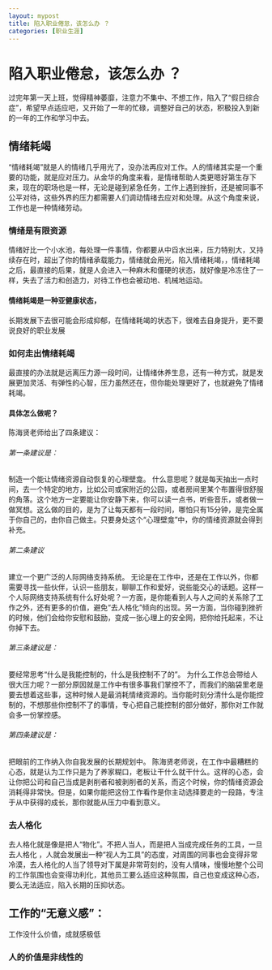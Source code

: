 ```yaml
---
layout: mypost
title: 陷入职业倦怠，该怎么办 ？
categories: [职业生涯]
---
```

# 陷入职业倦怠，该怎么办 ？
过完年第一天上班，觉得精神萎靡，注意力不集中、不想工作，陷入了“假日综合症”，希望早点适应吧，又开始了一年的忙碌，调整好自己的状态，积极投入到新的一年的工作和学习中去。
## 情绪耗竭
“情绪耗竭”就是人的情绪几乎用光了，没办法再应对工作。人的情绪其实是一个重要的功能，就是应对压力。从金华的角度来看，是情绪帮助人类更嗯好第生存下来，现在的职场也是一样，无论是碰到紧急任务，工作上遇到挫折，还是被同事不公平对待，这些外界的压力都需要人们调动情绪去应对和处理。从这个角度来说，工作也是一种情绪劳动。

### 情绪是有限资源
情绪好比一个小水池，每处理一件事情，你都要从中舀水出来，压力特别大，又持续存在时，超出了你的情绪承载能力，情绪就会用光，陷入情绪耗竭，，情绪耗竭之后，最直接的后果，就是人会进入一种麻木和僵硬的状态，就好像是冷冻住了一样，失去了活力和创造力，对待工作也会被动地、机械地运动。
#### 情绪耗竭是一种亚健康状态，
长期发展下去很可能会形成抑郁，在情绪耗竭的状态下，很难去自身提升，更不要说良好的职业发展
### 如何走出情绪耗竭
最直接的办法就是远离压力源一段时间，让情绪休养生息，还有一种方式，就是发展更加灵活、有弹性的心智，压力虽然还在，但你能处理更好了，也就避免了情绪耗竭。
#### 具体怎么做呢？
陈海贤老师给出了四条建议：
###### 第一条建议是：
制造一个能让情绪资源自动恢复的心理壁龛。 什么意思呢？就是每天抽出一点时间，去一个特定的地方，比如公司或家附近的公园，或者房间里某个布置得很舒服的角落。这个地方一定要能让你安静下来，你可以读一点书，听些音乐，或者做一做冥想。这么做的目的，是为了让每天都有一段时间，哪怕只有15分钟，是完全属于你自己的，由你自己做主。只要身处这个“心理壁龛”中，你的情绪资源就会得到补充。
###### 第二条建议
建立一个更广泛的人际网络支持系统。 无论是在工作中，还是在工作以外，你都需要寻找一些伙伴，认识一些朋友，聊聊工作和爱好，说些能交心的话题。这样一个人际网络支持系统有什么好处呢？一方面，是你能看到人与人之间的关系除了工作之外，还有更多的价值，避免“去人格化”倾向的出现。另一方面，当你碰到挫折的时候，他们会给你安慰和鼓励，变成一张心理上的安全网，把你给托起来，不让你掉下去。
###### 第三条建议是：
要经常思考“什么是我能控制的，什么是我控制不了的”。 为什么工作总会带给人很大压力呢？一部分原因就是工作中有很多事我们掌控不了，而我们的脑袋里老是要去想着这些事，这种时候人是最消耗情绪资源的。当你能时刻分清什么是你能控制的，不想那些你控制不了的事情，专心把自己能控制的部分做好，那你对工作就会多一份掌控感。
###### 第四条建议是：
把眼前的工作纳入你自我发展的长期规划中。 陈海贤老师说，在工作中最糟糕的心态，就是认为工作只是为了养家糊口，老板让干什么就干什么。这样的心态，会让你把公司和自己当成是剥削者和被剥削者的关系，而这个时候，你的情绪资源会消耗得非常快。但是，如果你能把这份工作看作是你主动选择要走的一段路，专注于从中获得的成长，那你就能从压力中看到意义。
### 去人格化
去人格化就是像是把人“物化”。不把人当人，而是把人当成完成任务的工具，一旦去人格化 ，人就会发展出一种“视人为工具”的态度，对周围的同事也会变得非常冷漠，去人格化的人当了领导对下属是非常苛刻的，没有人情味，慢慢地整个公司的工作氛围也会变得功利化，其他员工要么适应这种氛围，自己也变成这种心态，要么无法适应，陷入长期的压抑状态。
## 工作的“无意义感”：
 工作没什么价值，成就感极低
 ### 人的价值是非线性的
 